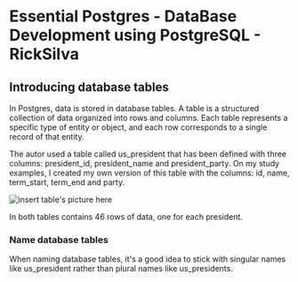 # Essential Postgres - DataBase Development using PostgreSQL - RickSilva

## Introducing database tables

In Postgres, data is stored in database tables. A table is a structured collection of data organized into rows and columns. Each table represents a specific type of entity or object, and each row corresponds to a single record of that entity.




The autor used a table called us_president that has been defined with three columns: president_id, president_name and president_party. On my study examples, I created my own version of this table with the columns: id, name, term_start, term_end and party.


![insert table's picture here]()

In both tables contains 46 rows of data, one for each president.

### Name database tables
When naming database tables, it's a good idea to stick with singular names like us_president rather than plural names like us_presidents.

